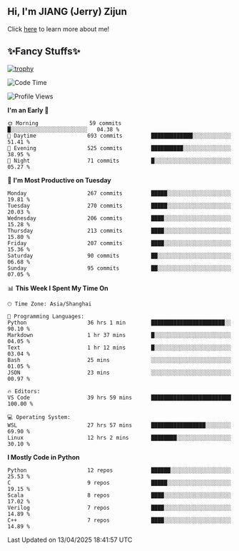 ## Hi, I'm JIANG (Jerry) Zijun

Click [here](https://jzjerry.github.io/about/) to learn more about me!

## ✨Fancy Stuffs✨
[![trophy](https://github-profile-trophy.vercel.app/?username=jzjerry&theme=onedark)](https://github.com/ryo-ma/github-profile-trophy)
<!--START_SECTION:waka-->
![Code Time](http://img.shields.io/badge/Code%20Time-1%2C223%20hrs%2029%20mins-blue)

![Profile Views](http://img.shields.io/badge/Profile%20Views-9-blue)

**I'm an Early 🐤** 

```text
🌞 Morning                59 commits          █░░░░░░░░░░░░░░░░░░░░░░░░   04.38 % 
🌆 Daytime                693 commits         █████████████░░░░░░░░░░░░   51.41 % 
🌃 Evening                525 commits         ██████████░░░░░░░░░░░░░░░   38.95 % 
🌙 Night                  71 commits          █░░░░░░░░░░░░░░░░░░░░░░░░   05.27 % 
```
📅 **I'm Most Productive on Tuesday** 

```text
Monday                   267 commits         █████░░░░░░░░░░░░░░░░░░░░   19.81 % 
Tuesday                  270 commits         █████░░░░░░░░░░░░░░░░░░░░   20.03 % 
Wednesday                206 commits         ████░░░░░░░░░░░░░░░░░░░░░   15.28 % 
Thursday                 213 commits         ████░░░░░░░░░░░░░░░░░░░░░   15.80 % 
Friday                   207 commits         ████░░░░░░░░░░░░░░░░░░░░░   15.36 % 
Saturday                 90 commits          ██░░░░░░░░░░░░░░░░░░░░░░░   06.68 % 
Sunday                   95 commits          ██░░░░░░░░░░░░░░░░░░░░░░░   07.05 % 
```


📊 **This Week I Spent My Time On** 

```text
🕑︎ Time Zone: Asia/Shanghai

💬 Programming Languages: 
Python                   36 hrs 1 min        ███████████████████████░░   90.10 % 
Markdown                 1 hr 37 mins        █░░░░░░░░░░░░░░░░░░░░░░░░   04.05 % 
Text                     1 hr 12 mins        █░░░░░░░░░░░░░░░░░░░░░░░░   03.04 % 
Bash                     25 mins             ░░░░░░░░░░░░░░░░░░░░░░░░░   01.05 % 
JSON                     23 mins             ░░░░░░░░░░░░░░░░░░░░░░░░░   00.97 % 

🔥 Editors: 
VS Code                  39 hrs 59 mins      █████████████████████████   100.00 % 

💻 Operating System: 
WSL                      27 hrs 57 mins      █████████████████░░░░░░░░   69.90 % 
Linux                    12 hrs 2 mins       ████████░░░░░░░░░░░░░░░░░   30.10 % 
```

**I Mostly Code in Python** 

```text
Python                   12 repos            ██████░░░░░░░░░░░░░░░░░░░   25.53 % 
C                        9 repos             █████░░░░░░░░░░░░░░░░░░░░   19.15 % 
Scala                    8 repos             ████░░░░░░░░░░░░░░░░░░░░░   17.02 % 
Verilog                  7 repos             ████░░░░░░░░░░░░░░░░░░░░░   14.89 % 
C++                      7 repos             ████░░░░░░░░░░░░░░░░░░░░░   14.89 % 
```




 Last Updated on 13/04/2025 18:41:57 UTC
<!--END_SECTION:waka-->
